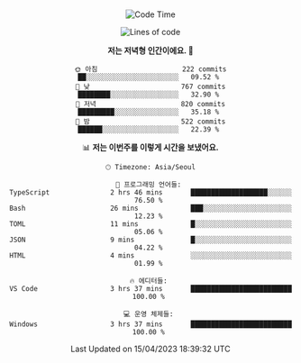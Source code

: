 <div align="center">

<br />

 <!--START_SECTION:waka-->
![Code Time](http://img.shields.io/badge/Code%20Time-472%20hrs%2024%20mins-blue)

![Lines of code](https://img.shields.io/badge/%EC%A0%80%EB%8A%94%20%EC%97%AC%ED%83%9C%EA%B9%8C%EC%A7%80%20-2.7%20million%20%EC%A4%84%EC%9D%98%20%EC%BD%94%EB%93%9C%EB%A5%BC%20%EC%9E%91%EC%84%B1%ED%96%88%EC%96%B4%EC%9A%94.-blue)

**저는 저녁형 인간이에요. 🦉** 

```text
🌞 아침                     222 commits         ██░░░░░░░░░░░░░░░░░░░░░░░   09.52 % 
🌆 낮　                     767 commits         ████████░░░░░░░░░░░░░░░░░   32.90 % 
🌃 저녁                     820 commits         █████████░░░░░░░░░░░░░░░░   35.18 % 
🌙 밤　                     522 commits         ██████░░░░░░░░░░░░░░░░░░░   22.39 % 
```


📊 **저는 이번주를 이렇게 시간을 보냈어요.** 

```text
🕑︎ Timezone: Asia/Seoul

💬 프로그래밍 언어들: 
TypeScript               2 hrs 46 mins       ███████████████████░░░░░░   76.50 % 
Bash                     26 mins             ███░░░░░░░░░░░░░░░░░░░░░░   12.23 % 
TOML                     11 mins             █░░░░░░░░░░░░░░░░░░░░░░░░   05.06 % 
JSON                     9 mins              █░░░░░░░░░░░░░░░░░░░░░░░░   04.22 % 
HTML                     4 mins              ░░░░░░░░░░░░░░░░░░░░░░░░░   01.99 % 

🔥 에디터들: 
VS Code                  3 hrs 37 mins       █████████████████████████   100.00 % 

💻 운영 체제들: 
Windows                  3 hrs 37 mins       █████████████████████████   100.00 % 
```


 Last Updated on 15/04/2023 18:39:32 UTC
<!--END_SECTION:waka-->

</div>
